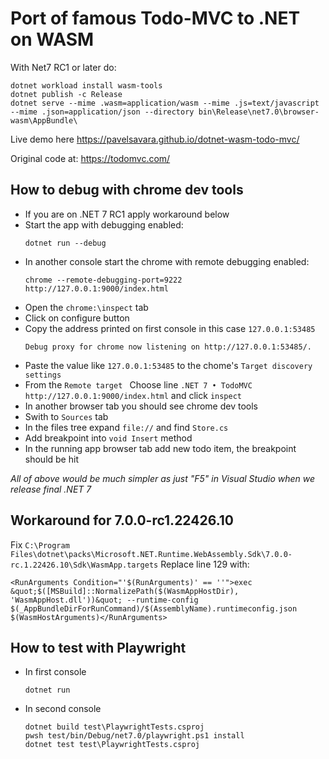 # Port of famous Todo-MVC to .NET on WASM

With Net7 RC1 or later do:
```
dotnet workload install wasm-tools
dotnet publish -c Release
dotnet serve --mime .wasm=application/wasm --mime .js=text/javascript --mime .json=application/json --directory bin\Release\net7.0\browser-wasm\AppBundle\
```

Live demo here https://pavelsavara.github.io/dotnet-wasm-todo-mvc/

Original code at: https://todomvc.com/


## How to debug with chrome dev tools

- If you are on .NET 7 RC1 apply workaround below
- Start the app with debugging enabled:
    ```
    dotnet run --debug
    ```
- In another console start the chrome with remote debugging enabled:
    ```
    chrome --remote-debugging-port=9222 http://127.0.0.1:9000/index.html
    ```
- Open the `chrome:\inspect` tab
- Click on configure button
- Copy the address printed on first console in this case `127.0.0.1:53485`
    ```
    Debug proxy for chrome now listening on http://127.0.0.1:53485/. 
    ```
- Paste the value like `127.0.0.1:53485` to the chome's `Target discovery settings`
- From the `Remote target ` Choose line `.NET 7 • TodoMVC http://127.0.0.1:9000/index.html` and click `inspect`
- In another browser tab you should see chrome dev tools
- Swith to `Sources` tab
- In the files tree expand `file://` and find `Store.cs`
- Add breakpoint into `void Insert` method
- In the running app browser tab add new todo item, the breakpoint should be hit

*All of above would be much simpler as just "F5" in Visual Studio when we release final .NET 7*

## Workaround for 7.0.0-rc1.22426.10
Fix `C:\Program Files\dotnet\packs\Microsoft.NET.Runtime.WebAssembly.Sdk\7.0.0-rc.1.22426.10\Sdk\WasmApp.targets`
Replace line 129 with:
```
<RunArguments Condition="'$(RunArguments)' == ''">exec &quot;$([MSBuild]::NormalizePath($(WasmAppHostDir), 'WasmAppHost.dll'))&quot; --runtime-config $(_AppBundleDirForRunCommand)/$(AssemblyName).runtimeconfig.json $(WasmHostArguments)</RunArguments>
```

## How to test with Playwright
- In first console
    ```
    dotnet run
    ```
- In second console
    ```
    dotnet build test\PlaywrightTests.csproj
    pwsh test/bin/Debug/net7.0/playwright.ps1 install
    dotnet test test\PlaywrightTests.csproj
    ```
